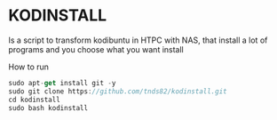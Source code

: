 # KODINSTALL
Is a script to transform kodibuntu in HTPC with NAS, that install a lot of programs and you choose what you want install

How to run

```javascript
sudo apt-get install git -y
sudo git clone https://github.com/tnds82/kodinstall.git
cd kodinstall
sudo bash kodinstall
